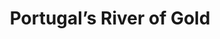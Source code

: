 ---
category: river
title: Portugal’s River of Gold
class: portugal-s-river-of-gold
cruiseline: Viking River Cruises - Viking Torgil
special-info: Free Airport Parking + VIP home pickup, Tips, Excursions & Drinks included
price: 1139
nights: 9
cruise-url: http://www.planetcruise.co.uk/viking-river-cruises/viking-torgil/12-december-2017/110301?utm_medium=referral&utm_source=secret-escapes&utm_campaign=website
---